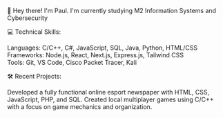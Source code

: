 👋 Hey there! I'm Paul. I'm currently studying M2 Information Systems and Cybersecurity

💻 Technical Skills:

Languages: C/C++, C#, JavaScript, SQL, Java, Python, HTML/CSS  
Frameworks: Node.js, React, Next.js, Express.js, Tailwind CSS   
Tools: Git, VS Code, Cisco Packet Tracer, Kali 


🛠️ Recent Projects:

Developed a fully functional online esport newspaper with HTML, CSS, JavaScript, PHP, and SQL.
Created local multiplayer games using C/C++ with a focus on game mechanics and organization.  
